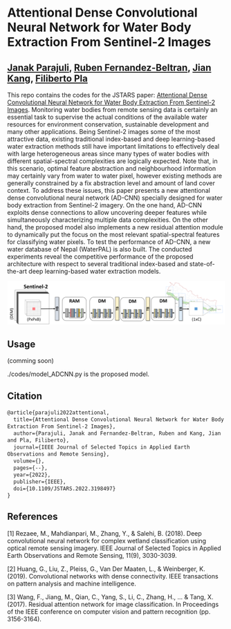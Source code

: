 # Attentional Dense Convolutional Neural Network for Water Body Extraction From Sentinel-2 Images

[Janak Parajuli](https://scholar.google.com/citations?user=LE4-Gd8AAAAJ&hl=en), [Ruben Fernandez-Beltran](https://scholar.google.es/citations?user=pdzJmcQAAAAJ&hl=es), [Jian Kang](https://github.com/jiankang1991), [Filiberto Pla](https://scholar.google.es/citations?user=mSSPcAMAAAAJ&hl=es)
---

This repo contains the codes for the JSTARS paper: [Attentional Dense Convolutional Neural Network for Water Body Extraction From Sentinel-2 Images](https://ieeexplore.ieee.org/document/9855876). Monitoring water bodies from remote sensing data is certainly an essential task to supervise the actual conditions of the available water resources for environment conservation, sustainable development and many other applications. Being Sentinel-2 images some of the most attractive data, existing traditional index-based and deep learning-based water extraction methods still have important limitations to effectively deal with large heterogeneous areas since many types of water bodies with different spatial-spectral complexities are logically expected. Note that, in this scenario, optimal feature abstraction and neighbourhood information may certainly vary from water to water pixel, however existing methods are generally constrained by a fix abstraction level and amount of land cover context. To address these issues, this paper presents a new attentional dense convolutional neural network (AD-CNN) specially designed for water body extraction from Sentinel-2 imagery. On the one hand, AD-CNN exploits dense connections to allow uncovering deeper features while simultaneously characterizing multiple data complexities. On the other hand, the proposed model also implements a new residual attention module to dynamically put the focus on the most relevant spatial-spectral features for classifying water pixels. To test the performance of AD-CNN, a new water database of Nepal (WaterPAL) is also built. The conducted experiments reveal the competitive performance of the proposed architecture with respect to several traditional index-based and state-of-the-art deep learning-based water extraction models.


![alt text](./proposed.png)


## Usage

(comming soon)

./codes/model_ADCNN.py is the proposed model.



## Citation

```
@article{parajuli2022attentional,
  title={Attentional Dense Convolutional Neural Network for Water Body Extraction From Sentinel-2 Images},
  author={Parajuli, Janak and Fernandez-Beltran, Ruben and Kang, Jian and Pla, Filiberto},
  journal={IEEE Journal of Selected Topics in Applied Earth Observations and Remote Sensing},
  volume={},
  pages={--},
  year={2022},
  publisher={IEEE},
  doi={10.1109/JSTARS.2022.3198497}
}
```


## References

[1] Rezaee, M., Mahdianpari, M., Zhang, Y., & Salehi, B. (2018). Deep convolutional neural network for complex wetland classification using optical remote sensing imagery. IEEE Journal of Selected Topics in Applied Earth Observations and Remote Sensing, 11(9), 3030-3039.

[2] Huang, G., Liu, Z., Pleiss, G., Van Der Maaten, L., & Weinberger, K. (2019). Convolutional networks with dense connectivity. IEEE transactions on pattern analysis and machine intelligence.

[3] Wang, F., Jiang, M., Qian, C., Yang, S., Li, C., Zhang, H., ... & Tang, X. (2017). Residual attention network for image classification. In Proceedings of the IEEE conference on computer vision and pattern recognition (pp. 3156-3164).
